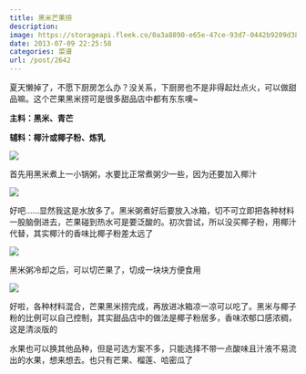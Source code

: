```yaml
---
title: 黑米芒果捞
description: 
image: https://storageapi.fleek.co/0a3a8890-e65e-47ce-93d7-0442b9209d38-bucket/blog/posts/2013-07/07-09/67.jpg
date: 2013-07-09 22:25:58
categories: 菜谱
url: /post/2642
---
```


夏天懒掉了，不愿下厨房怎么办？没关系，下厨房也不是非得起灶点火，可以做甜品嘛。这个芒果黑米捞可是很多甜品店中都有东东噢~

**主料：黑米、青芒**

**辅料：椰汁或椰子粉、炼乳**

![](https://storageapi.fleek.co/0a3a8890-e65e-47ce-93d7-0442b9209d38-bucket/blog/posts/2013-07/07-09/64.jpg)

首先用黑米煮上一小锅粥，水要比正常煮粥少一些，因为还要加入椰汁

![](https://storageapi.fleek.co/0a3a8890-e65e-47ce-93d7-0442b9209d38-bucket/blog/posts/2013-07/07-09/65.jpg)

好吧……显然我这是水放多了。黑米粥煮好后要放入冰箱，切不可立即把各种材料一股脑倒进去，芒果碰到热水可是要泛酸的。初次尝试，所以没买椰子粉，用椰汁代替，其实椰汁的香味比椰子粉差太远了

![](https://storageapi.fleek.co/0a3a8890-e65e-47ce-93d7-0442b9209d38-bucket/blog/posts/2013-07/07-09/66.jpg)

黑米粥冷却之后，可以切芒果了，切成一块块方便食用

![](https://storageapi.fleek.co/0a3a8890-e65e-47ce-93d7-0442b9209d38-bucket/blog/posts/2013-07/07-09/67.jpg)

好啦，各种材料混合，芒果黑米捞完成，再放进冰箱凉一凉可以吃了。黑米与椰子粉的比例可以自己控制，其实甜品店中的做法是椰子粉居多，香味浓郁口感浓稠，这是清淡版的

水果也可以换其他品种，但是可选方案不多，只能选择不带一点酸味且汁液不易流出的水果，想来想去。也只有芒果、榴莲、哈密瓜了